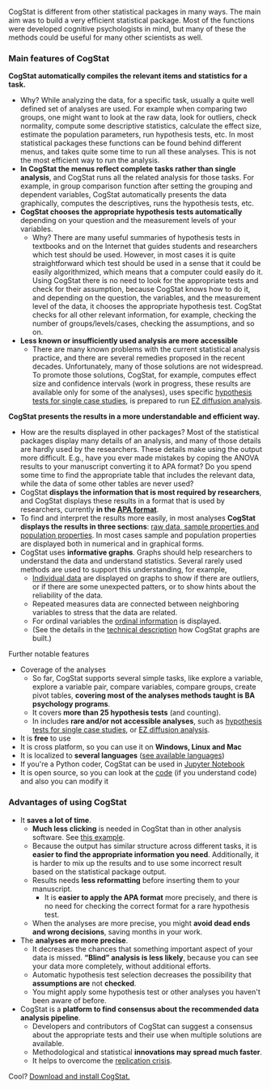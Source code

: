 CogStat is different from other statistical packages in many ways. The main aim was to build a very efficient statistical package. Most of the functions were developed cognitive psychologists in mind, but many of these the methods could be useful for many other scientists as well.

### Main features of CogStat

**CogStat automatically compiles the relevant items and statistics for a task.**
* Why? While analyzing the data, for a specific task, usually a quite well defined set of analyses are used. For example when comparing two groups, one might want to look at the raw data, look for outliers, check normality, compute some descriptive statistics, calculate the effect size, estimate the population parameters, run hypothesis tests, etc. In most statistical packages these functions can be found behind different menus, and takes quite some time to run all these analyses. This is not the most efficient way to run the analysis.
* **In CogStat the menus reflect complete tasks rather than single analysis**, and CogStat runs all the related analysis for those tasks. For example, in group comparison function after setting the grouping and dependent variables, CogStat automatically presents the data graphically, computes the descriptives, runs the hypothesis tests, etc.
* **CogStat chooses the appropriate hypothesis tests automatically** depending on your question and the measurement levels of your variables.
    * Why? There are many useful summaries of hypothesis tests in textbooks and on the Internet that guides students and researchers which test should be used. However, in most cases it is quite straightforward which test should be used in a sense that it could be easily algorithmized, which means that a computer could easily do it. Using CogStat there is no need to look for the appropriate tests and check for their assumption, because CogStat knows how to do it, and depending on the question, the variables, and the measurement level of the data, it chooses the appropriate hypothesis test. CogStat checks for all other relevant information, for example, checking the number of groups/levels/cases, checking the assumptions, and so on.
* **Less known or insufficiently used analysis are more accessible**
    * There are many known problems with the current statistical analysis practice, and there are several remedies proposed in the recent decades. Unfortunately, many of those solutions are not widespread. To promote those solutions, CogStat, for example, computes effect size and confidence intervals (work in progress, these results are available only for some of the analyses), uses specific [hypothesis tests for single case studies](Compare-groups#population-properties), is prepared to run [EZ diffusion analysis](Behavioral-data-diffusion-analysis).

**CogStat presents the results in a more understandable and efficient way.**

* How are the results displayed in other packages? Most of the statistical packages display many details of an analysis, and many of those details are hardly used by the researchers. These details make using the output more difficult. E.g., have you ever made mistakes by coping the ANOVA results to your manuscript converting it to APA format? Do you spend some time to find the appropriate table that includes the relevant data, while the data of some other tables are never used?
* CogStat **displays the information that is most required by researchers**, and CogStat displays these results in a format that is used by researchers, currently **in the [APA format](APA-style)**.
* To find and interpret the results more easily, in most analyses **CogStat displays the results in three sections**: [raw data, sample properties and population properties](https://github.com/cogstat/cogstat/wiki/Common-elements-of-the-analysis-results#raw-data-sample-properties-and-population-properties). In most cases sample and population properties are displayed both in numerical and in graphical forms.
* CogStat uses **informative graphs**. Graphs should help researchers to understand the data and understand statistics. Several rarely used methods are used to support this understanding, for example,
    * [Individual data](Displaying-individual-data) are displayed on graphs to show if there are outliers, or if there are some unexpected patters, or to show hints about the reliability of the data.
    * Repeated measures data are connected between neighboring variables to stress that the data are related.
    * For ordinal variables the [ordinal information](Displaying-ordinal-and-nominal-data#displaying-ordinal-data) is displayed.
    * (See the details in the [technical description](How-to-create-figures%3F) how CogStat graphs are built.)

Further notable features
* Coverage of the analyses
    * So far, CogStat supports several simple tasks, like explore a variable, explore a variable pair, compare variables, compare groups, create pivot tables, **covering most of the analyses methods taught is BA psychology programs**.
    * It covers **more than 25 hypothesis tests** (and counting).
    * In includes **rare and/or not accessible analyses**, such as [hypothesis tests for single case studies](Compare-groups#population-properties), or [EZ diffusion analysis](Behavioral-data-diffusion-analysis).
* It is **free** to use
* It is cross platform, so you can use it on **Windows, Linux and Mac**
* It is localized to **several languages** ([see available languages](https://poeditor.com/join/project/lgpFkIh0FZ))
* If you're a Python coder, CogStat can be used in [Jupyter Notebook](Jupyter-Notebook)
* It is open source, so you can look at the [code](https://github.com/cogstat/cogstat) (if you understand code) and also you can modify it

### Advantages of using CogStat
* It **saves a lot of time**.
    * **Much less clicking** is needed in CogStat than in other analysis software. See [this example](https://docs.google.com/presentation/d/1_rnHhyD3pF9BZuqCkcFLWKhAbX1DfS8T5q-TxogqpZA/edit#slide=id.g5a16674318_0_81).
    * Because the output has similar structure across different tasks, it is **easier to find the appropriate information you need**. Additionally, it is harder to mix up the results and to use some incorrect result based on the statistical package output.
    * Results needs **less reformatting** before inserting them to your manuscript.
        * It is **easier to apply the APA format** more precisely, and there is no need for checking the correct format for a rare hypothesis test.
    * When the analyses are more precise, you might **avoid dead ends and wrong decisions**, saving months in your work.
* The **analyses are more precise**.
    * It decreases the chances that something important aspect of your data is missed. **“Blind” analysis is less likely**, because you can see your data more completely, without additional efforts.
    * Automatic hypothesis test selection decreases the possibility that **assumptions are** not **checked**.
    * You might apply some hypothesis test or other analyses you haven't been aware of before.
* CogStat is a **platform to find consensus about the recommended data analysis pipeline**.
    * Developers and contributors of CogStat can suggest a consensus about the appropriate tests and their use when multiple solutions are available.
    * Methodological and statistical **innovations may spread much faster**.
    * It helps to overcome the [replication crisis](https://docs.google.com/presentation/d/1HmSTPnTxDzW8hYZG7ujHaeHc0mRqqYeY95yKh56z61c/edit?usp=sharing).

Cool? [Download and install CogStat.](Installation)